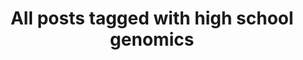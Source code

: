 ---
layout: tag
title: "All posts tagged with high school genomics"
permalink: /weblog/tags/high-school-genomics/
taxonomy: high school genomics
---
